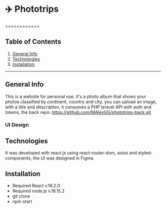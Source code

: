 # :airplane: Phototrips
============

## Table of Contents
1. [General Info](#general-info)
2. [Technologies](#technologies)
3. [Installation](#installation)

***
## General Info

This is a website for personal use, it's a photo album that shows your photos classified by continent, country and city, you can upload an image, with a title and description, it consumes a PHP laravel API with auth and tokens, the back repo: https://github.com/MAlexGG/phototrips-back.git

### UI Design


## Technologies
It was developed with react.js using react-router-dom, axios and styled-components, the UI was designed in Figma. 

## Installation
- Required React v.18.2.0
- Required node.js v.18.15.2
- git clone <repository>
- npm start